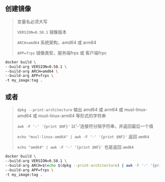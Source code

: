 ## 创建镜像
> 变量名必须大写
>
> `VERSION=0.58.1` 镜像版本
> 
> `ARCH=amd64` 系统架构，amd64 或 arm64
> 
> `APP=frps` 镜像类型，服务端frps 或 客户端frpc

```sh
docker build \
--build-arg VERSION=0.58.1 \
--build-arg ARCH=amd64 \
--build-arg APP=frps \
-t my_image:tag .
```

## 或者
> `dpkg --print-architecture` 输出 amd64 或 arm64 或 musl-linux-amd64 或 musl-linux-arm64 等形式的字符串
> 
> `awk -F '-' '{print $NF}'` 以'-'连接符分隔字符串，并返回最后一个值
>
> `echo "musl-linux-amd64" | awk -F '-' '{print $NF}'` 返回 `amd64`
>
> `echo "amd64" | awk -F '-' '{print $NF}'` 也是返回 `amd64`

```sh
docker build \
--build-arg VERSION=0.58.1 \
--build-arg ARCH=$(echo $(dpkg --print-architecture) | awk -F '-' '{print $NF}') \
--build-arg APP=frps \
-t my_image:tag .
```
